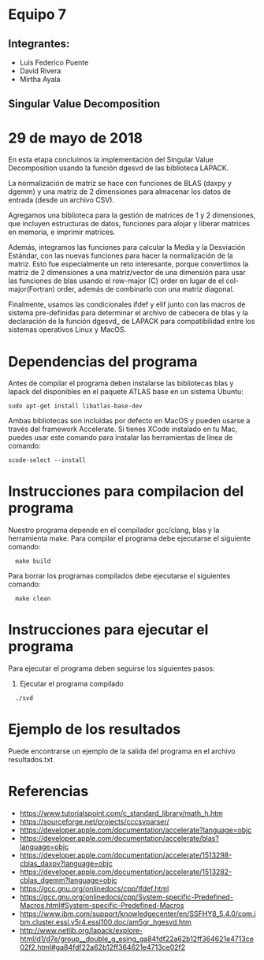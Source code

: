 # Equipo 7

## Integrantes:
  * Luis Federico Puente
  * David Rivera
  * Mirtha Ayala

##  Singular Value Decomposition
# 29 de mayo de 2018

En esta etapa concluímos la implementación del Singular Value Decomposition usando
la función dgesvd de las biblioteca LAPACK.

La normalización de matriz se hace con funciones de BLAS (daxpy y dgemm) y 
una matriz de 2 dimensiones para almacenar los datos de entrada (desde un archivo CSV).

Agregamos una biblioteca para la gestión de matrices de 1 y 2 dimensiones, que
incluyen estructuras de datos, funciones para alojar y liberar matrices en memoria,
e imprimir matrices.

Además, integramos las funciones para calcular la Media y la Desviación Estándar, 
con las nuevas funciones para hacer la normalización de la matriz. Esto
fue especialmente un reto interesante, porque convertimos la matriz de 2 dimensiones 
a una matriz/vector de una dimensión para usar las funciones de blas usando el
row-major (C) order en lugar de el col-major(Fortran) order, además de combinarlo con una matriz diagonal.

Finalmente, usamos las condicionales ifdef y elif junto con las macros de sistema
pre-definidas para determinar el archivo de cabecera de blas y la declaración
de la función dgesvd_ de LAPACK para compatibilidad entre los sistemas operativos
Linux y MacOS.

# Dependencias del programa

Antes de compilar el programa deben instalarse las bibliotecas blas y lapack
del disponibles en el paquete ATLAS base en un sistema Ubuntu:

```
sudo apt-get install libatlas-base-dev
```

Ambas bibliotecas son incluídas por defecto en MacOS y pueden usarse a través del framework Accelerate. Si tienes XCode instalado en tu Mac, puedes usar este comando para instalar
las herramientas de línea de comando:

```
xcode-select --install
```

# Instrucciones para compilacion del programa

  Nuestro programa depende en el compilador gcc/clang, blas y la herramienta make. Para compilar el programa debe ejecutarse el siguiente comando:

  ```
    make build
  ````
  Para borrar los programas compilados debe ejecutarse el siguientes comando:

  ```
    make clean
  ```

# Instrucciones para ejecutar el programa

  Para ejecutar el programa deben seguirse los siguientes pasos:

  1. Ejecutar el programa compilado
  ```
    ./svd
  ```

# Ejemplo de los resultados

  Puede encontrarse un ejemplo de la salida del programa en el archivo resultados.txt

# Referencias

  * https://www.tutorialspoint.com/c_standard_library/math_h.htm
  * https://sourceforge.net/projects/cccsvparser/
  * https://developer.apple.com/documentation/accelerate?language=objc
  * https://developer.apple.com/documentation/accelerate/blas?language=objc
  * https://developer.apple.com/documentation/accelerate/1513298-cblas_daxpy?language=objc
  * https://developer.apple.com/documentation/accelerate/1513282-cblas_dgemm?language=objc
  * https://gcc.gnu.org/onlinedocs/cpp/Ifdef.html
  * https://gcc.gnu.org/onlinedocs/cpp/System-specific-Predefined-Macros.html#System-specific-Predefined-Macros
  * https://www.ibm.com/support/knowledgecenter/en/SSFHY8_5.4.0/com.ibm.cluster.essl.v5r4.essl100.doc/am5gr_hgesvd.htm
  * http://www.netlib.org/lapack/explore-html/d1/d7e/group__double_g_esing_ga84fdf22a62b12ff364621e4713ce02f2.html#ga84fdf22a62b12ff364621e4713ce02f2